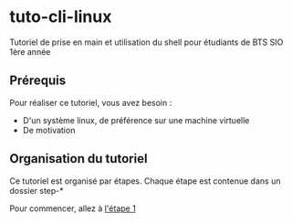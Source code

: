 # tuto-cli-linux
Tutoriel de prise en main et utilisation du shell pour étudiants de BTS SIO 1ère année

## Prérequis
Pour réaliser ce tutoriel, vous avez besoin :
  * D'un système linux, de préférence sur une machine virtuelle
  * De motivation

## Organisation du tutoriel
Ce tutoriel est organisé par étapes. Chaque étape est contenue dans un dossier step-*

Pour commencer, allez à [l'étape 1](https://github.com/Nat-Faeeria/tuto-cli-linux/tree/master/step-1)

